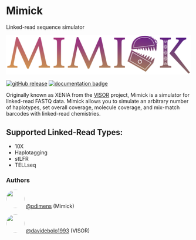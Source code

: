# Mimick
Linked-read sequence simulator

![mimick_logo](/docs/_media/mimick_logo.png)

[![gitHub release](https://img.shields.io/github/v/release/pdimens/mimick?style=for-the-badge&logo=anaconda&logoColor=ffffff)](https://github.com/pdimens/mimick/releases)
[![documentation badge](https://img.shields.io/badge/read%20the-docs-daa355?style=for-the-badge&logo=quicklook&logoColor=ffffff)](https://pdimens.github.io/mimick)

Originally known as XENIA from the [VISOR](https://github.com/davidebolo1993/VISOR) project, Mimick is a 
simulator for linked-read FASTQ data. Mimick allows you to simulate an
arbitrary number of haplotypes, set overall coverage, molecule coverage,
and mix-match barcodes with linked-read chemistries.

## Supported Linked-Read Types:
- 10X
- Haplotagging
- stLFR
- TELLseq


### Authors

<img src="https://avatars.githubusercontent.com/u/19176506?v=4" width="50" height="50" style="border-radius: 50%; object-fit: cover;"/> [@pdimens](https://github.com/pdimens) (Mimick)

<img src="https://avatars.githubusercontent.com/u/39052119?v=4" width="50" height="50" style="border-radius: 50%; object-fit: cover;"/> [@davidebolo1993](https://github.com/davidebolo1993) (VISOR)



